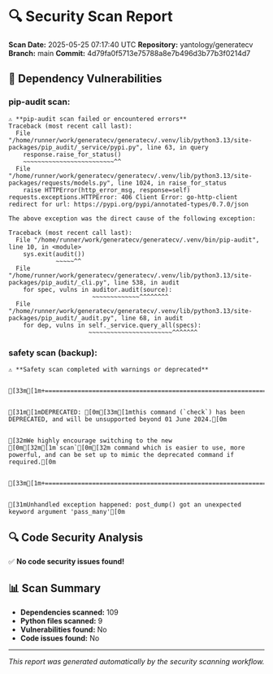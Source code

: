 # 🔍 Security Scan Report

**Scan Date:** 2025-05-25 07:17:40 UTC
**Repository:** yantology/generatecv
**Branch:** main
**Commit:** 4d79fa0f5713e75788a8e7b496d3b77b3f0214d7

## 🚨 Dependency Vulnerabilities

### pip-audit scan:
```
⚠️ **pip-audit scan failed or encountered errors**
Traceback (most recent call last):
  File "/home/runner/work/generatecv/generatecv/.venv/lib/python3.13/site-packages/pip_audit/_service/pypi.py", line 63, in query
    response.raise_for_status()
    ~~~~~~~~~~~~~~~~~~~~~~~~~^^
  File "/home/runner/work/generatecv/generatecv/.venv/lib/python3.13/site-packages/requests/models.py", line 1024, in raise_for_status
    raise HTTPError(http_error_msg, response=self)
requests.exceptions.HTTPError: 406 Client Error: go-http-client redirect for url: https://pypi.org/pypi/annotated-types/0.7.0/json

The above exception was the direct cause of the following exception:

Traceback (most recent call last):
  File "/home/runner/work/generatecv/generatecv/.venv/bin/pip-audit", line 10, in <module>
    sys.exit(audit())
             ~~~~~^^
  File "/home/runner/work/generatecv/generatecv/.venv/lib/python3.13/site-packages/pip_audit/_cli.py", line 538, in audit
    for spec, vulns in auditor.audit(source):
                       ~~~~~~~~~~~~~^^^^^^^^
  File "/home/runner/work/generatecv/generatecv/.venv/lib/python3.13/site-packages/pip_audit/_audit.py", line 68, in audit
    for dep, vulns in self._service.query_all(specs):
                      ~~~~~~~~~~~~~~~~~~~~~~~^^^^^^^
```

### safety scan (backup):
```
⚠️ **Safety scan completed with warnings or deprecated**


[33m[1m+===========================================================================================================================================================================================+[0m


[31m[1mDEPRECATED: [0m[33m[1mthis command (`check`) has been DEPRECATED, and will be unsupported beyond 01 June 2024.[0m


[32mWe highly encourage switching to the new [0m[32m[1m`scan`[0m[32m command which is easier to use, more powerful, and can be set up to mimic the deprecated command if required.[0m


[33m[1m+===========================================================================================================================================================================================+[0m


[31mUnhandled exception happened: post_dump() got an unexpected keyword argument 'pass_many'[0m
```

## 🔍 Code Security Analysis

✅ **No code security issues found!**

## 📊 Scan Summary

- **Dependencies scanned:** 109
- **Python files scanned:** 9
- **Vulnerabilities found:** No
- **Code issues found:** No

---
*This report was generated automatically by the security scanning workflow.*
